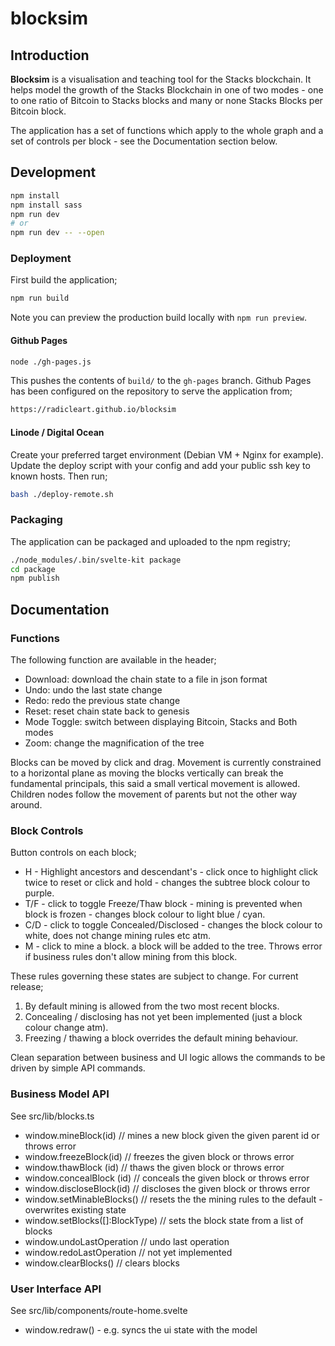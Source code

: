 # blocksim

## Introduction

**Blocksim** is a visualisation and teaching tool for the Stacks blockchain. It helps model the growth
of the Stacks Blockchain in one of two modes - one to one ratio of Bitcoin to Stacks blocks
and many or none Stacks Blocks per Bitcoin block.

The application has a set of functions which apply to the whole graph and a set of
controls per block - see the Documentation section below.

## Development

```bash
npm install
npm install sass
npm run dev
# or
npm run dev -- --open
```

### Deployment

First build the application;

```bash
npm run build
```

Note you can preview the production build locally with `npm run preview`.

#### Github Pages

```bash
node ./gh-pages.js
```

This pushes the contents of `build/` to the `gh-pages` branch. Github Pages
has been configured on the repository to serve the application from;

```bash
https://radicleart.github.io/blocksim
```

#### Linode / Digital Ocean

Create your preferred target environment (Debian VM + Nginx for example).
Update the deploy script with your config and add your public ssh key to known hosts.
Then run;

```bash
bash ./deploy-remote.sh
```

### Packaging

The application can be packaged and uploaded to the npm registry;

```bash
./node_modules/.bin/svelte-kit package
cd package
npm publish
```

## Documentation

### Functions

The following function are available in the header;

- Download: download the chain state to a file in json format
- Undo: undo the last state change
- Redo: redo the previous state change
- Reset: reset chain state back to genesis
- Mode Toggle: switch between displaying Bitcoin, Stacks and Both modes
- Zoom: change the magnification of the tree

Blocks can be moved by click and drag. Movement is currently constrained to a
horizontal plane as moving the blocks vertically can break the fundamental principals, this
said a small vertical movement is allowed. Children nodes follow the movement of parents
but not the other way around.

### Block Controls

Button controls on each block;

- H - Highlight ancestors and descendant's - click once to highlight click twice to reset or click and hold - changes the subtree block colour to purple.
- T/F - click to toggle Freeze/Thaw block - mining is prevented when block is frozen - changes block colour to light blue / cyan.
- C/D - click to toggle Concealed/Disclosed - changes the block colour to white, does not change mining rules etc atm.
- M - click to mine a block. a block will be added to the tree. Throws error if business rules don't allow mining from this block.

These rules governing these states are subject to change. For current release;

1. By default mining is allowed from the two most recent blocks.
2. Concealing / disclosing has not yet been implemented (just a block colour change atm).
3. Freezing / thawing a block overrides the default mining behaviour.

Clean separation between business and UI logic allows the commands to be driven by simple API commands.

### Business Model API

See src/lib/blocks.ts

- window.mineBlock(id) // mines a new block given the given parent id or throws error
- window.freezeBlock(id) // freezes the given block or throws error
- window.thawBlock (id) // thaws the given block or throws error
- window.concealBlock (id) // conceals the given block or throws error
- window.discloseBlock(id) // discloses the given block or throws error
- window.setMinableBlocks() // resets the the mining rules to the default - overwrites existing state
- window.setBlocks([]:BlockType) // sets the block state from a list of blocks
- window.undoLastOperation // undo last operation
- window.redoLastOperation // not yet implemented
- window.clearBlocks() // clears blocks

### User Interface API

See src/lib/components/route-home.svelte

- window.redraw() - e.g. syncs the ui state with the model

